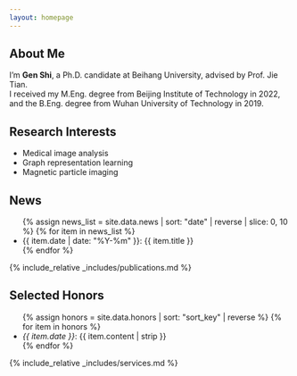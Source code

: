 ```yaml
---
layout: homepage
---
```


## About Me

I’m **Gen Shi**, a Ph.D. candidate at Beihang University, advised by Prof. Jie Tian.  
I received my M.Eng. degree from Beijing Institute of Technology in 2022, and the B.Eng. degree from Wuhan University of Technology in 2019.

## Research Interests

- Medical image analysis  
- Graph representation learning  
- Magnetic particle imaging

## News

<ul>
  {% assign news_list = site.data.news | sort: "date" | reverse | slice: 0, 10 %}
  {% for item in news_list %}
    <li>{{ item.date | date: "%Y-%m" }}: {{ item.title }}</li>
  {% endfor %}
</ul>

{% include_relative _includes/publications.md %}

## Selected Honors
<ul>
  {% assign honors = site.data.honors | sort: "sort_key" | reverse %}
  {% for item in honors %}
    <li><em>{{ item.date }}</em>: {{ item.content | strip }}</li>
  {% endfor %}
</ul>

{% include_relative _includes/services.md %}
